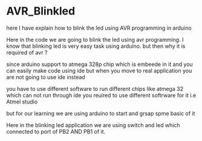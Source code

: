 # AVR_Blinkled
 here I have explain how to blink the led using AVR programming in arduino 
 
Here in the code we are going to blink the led using avr programming. I know that blinking led is very easy task using arduino. but then why it is required of avr ?
 
 since arduino support to atmega 328p chip which is embeede in it and you can easily make code using ide but when you move to real application you are not going to use ide instead
 
 you have to use different software to run different chips like atmega 32 which can not run through ide you reuired to use different softrware for it i.e Atmel studio
 
 but for our learning we are using arduino to start and grsap spme basic of it
 
 Here in the blinking led application we are using switch and led which connected to port of PB2 AND PB1 of it.
